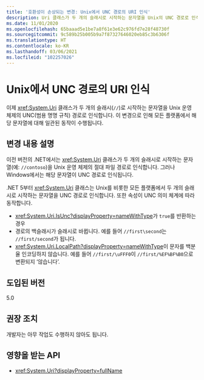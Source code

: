 ```yaml
---
title: '호환성이 손상되는 변경: Unix에서 UNC 경로의 URI 인식'
description: Uri 클래스가 두 개의 슬래시로 시작하는 문자열을 Unix의 UNC 경로로 인식하는 핵심 .NET 라이브러리의 .NET 5 호환성이 손상되는 변경에 관해 알아봅니다.
ms.date: 11/01/2020
ms.openlocfilehash: 65baaad5e1be7a8f61e3e62c976fd7e28f48730f
ms.sourcegitcommit: 9c589b25b005b9a7f87327646020eb85c3b6306f
ms.translationtype: HT
ms.contentlocale: ko-KR
ms.lasthandoff: 03/06/2021
ms.locfileid: "102257026"
---
```

# <a name="uri-recognition-of-unc-paths-on-unix"></a>Unix에서 UNC 경로의 URI 인식

이제 <xref:System.Uri> 클래스가 두 개의 슬래시(`//`)로 시작하는 문자열을 Unix 운영 체제의 UNC(범용 명명 규칙) 경로로 인식합니다. 이 변경으로 인해 모든 플랫폼에서 해당 문자열에 대해 일관된 동작이 수행됩니다.

## <a name="change-description"></a>변경 내용 설명

이전 버전의 .NET에서는 <xref:System.Uri> 클래스가 두 개의 슬래시로 시작하는 문자열(예: `//contoso`)을 Unix 운영 체제의 절대 파일 경로로 인식합니다. 그러나 Windows에서는 해당 문자열이 UNC 경로로 인식됩니다.

.NET 5부터 <xref:System.Uri> 클래스는 Unix를 비롯한 모든 플랫폼에서 두 개의 슬래시로 시작하는 문자열을 UNC 경로로 인식합니다. 또한 속성이 UNC 의미 체계에 따라 동작합니다.

- <xref:System.Uri.IsUnc?displayProperty=nameWithType>가 `true`를 반환하는 경우
- 경로의 백슬래시가 슬래시로 바뀝니다. 예를 들어 `//first\second`는 `//first/second`가 됩니다.
- <xref:System.Uri.LocalPath?displayProperty=nameWithType>이 문자를 백분율 인코딩하지 않습니다. 예를 들어 `//first/\uFFF0`이 `//first/%EF%BF%B0`으로 변환되지 ‘않습니다’.

## <a name="version-introduced"></a>도입된 버전

5.0

## <a name="recommended-action"></a>권장 조치

개발자는 아무 작업도 수행하지 않아도 됩니다.

## <a name="affected-apis"></a>영향을 받는 API

- <xref:System.Uri?displayProperty=fullName>

<!--

#### Category

Core .NET libraries

### Affected APIs

- `T:System.Uri`

-->
